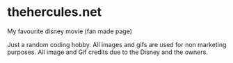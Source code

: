 # thehercules.net
My favourite disney movie (fan made page)

Just a random coding hobby. All images and gifs are used for non marketing purposes. All image and Gif credits due to the Disney and the owners.
